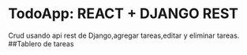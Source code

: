 # TodoApp: REACT + DJANGO REST
Crud usando api rest de Django,agregar tareas,editar y eliminar tareas.
##Tablero de tareas
